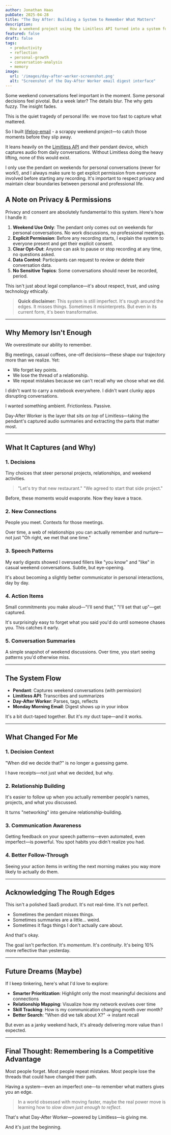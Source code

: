 ```yaml
---
author: Jonathan Haas
pubDate: 2025-04-28
title: "The Day After: Building a System to Remember What Matters"
description:
  How a weekend project using the Limitless API turned into a system for capturing and reflecting on daily conversations, decisions, and connections—even if it's still imperfect.
featured: false
draft: false
tags:
  - productivity
  - reflection
  - personal-growth
  - conversation-analysis
  - memory
image:
  url: '/images/day-after-worker-screenshot.png'
  alt: "Screenshot of the Day-After Worker email digest interface"
---
```


Some weekend conversations feel important in the moment. Some personal decisions feel pivotal. But a week later? The details blur. The why gets fuzzy. The insight fades.

This is the quiet tragedy of personal life: we move too fast to capture what mattered.

So I built [lifelog-email](https://github.com/haasonsaas/lifelog-email) - a scrappy weekend project—to catch those moments before they slip away.

It leans heavily on the [Limitless API](https://limitless.ai) and their pendant device, which captures audio from daily conversations. Without Limitless doing the heavy lifting, none of this would exist.

I only use the pendant on weekends for personal conversations (never for work!), and I always make sure to get explicit permission from everyone involved before starting any recording. It's important to respect privacy and maintain clear boundaries between personal and professional life.

## A Note on Privacy & Permissions

Privacy and consent are absolutely fundamental to this system. Here's how I handle it:

1. **Weekend Use Only**: The pendant only comes out on weekends for personal conversations. No work discussions, no professional meetings.
2. **Explicit Permission**: Before any recording starts, I explain the system to everyone present and get their explicit consent.
3. **Clear Opt-Out**: Anyone can ask to pause or stop recording at any time, no questions asked.
4. **Data Control**: Participants can request to review or delete their conversation data.
5. **No Sensitive Topics**: Some conversations should never be recorded, period.

This isn't just about legal compliance—it's about respect, trust, and using technology ethically.

> **Quick disclaimer:** This system is still imperfect. It's rough around the edges. It misses things. Sometimes it misinterprets. But even in its current form, it's been transformative.

---

## Why Memory Isn't Enough

We overestimate our ability to remember.

Big meetings, casual coffees, one-off decisions—these shape our trajectory more than we realize. Yet:

- We forget key points.
- We lose the thread of a relationship.
- We repeat mistakes because we can't recall why we chose what we did.

I didn't want to carry a notebook everywhere. I didn't want clunky apps disrupting conversations.

I wanted something ambient. Frictionless. Passive.

Day-After Worker is the layer that sits *on top* of Limitless—taking the pendant's captured audio summaries and extracting the parts that matter most.

---

## What It Captures (and Why)

### 1. Decisions

Tiny choices that steer personal projects, relationships, and weekend activities.

> "Let's try that new restaurant."
> "We agreed to start that side project."

Before, these moments would evaporate. Now they leave a trace.

### 2. New Connections

People you meet. Contexts for those meetings.

Over time, a web of relationships you can actually remember and nurture—not just "Oh right, we met that one time."

### 3. Speech Patterns

My early digests showed I overused fillers like "you know" and "like" in casual weekend conversations. Subtle, but eye-opening.

It's about becoming a slightly better communicator in personal interactions, day by day.

### 4. Action Items

Small commitments you make aloud—"I'll send that," "I'll set that up"—get captured.

It's surprisingly easy to forget what you said you'd do until someone chases you. This catches it early.

### 5. Conversation Summaries

A simple snapshot of weekend discussions. Over time, you start seeing patterns you'd otherwise miss.

---

## The System Flow

- **Pendant**: Captures weekend conversations (with permission)
- **Limitless API**: Transcribes and summarizes
- **Day-After Worker**: Parses, tags, reflects
- **Monday Morning Email**: Digest shows up in your inbox

It's a bit duct-taped together. But it's _my_ duct tape—and it works.

---

## What Changed For Me

### 1. Decision Context

"When did we decide that?" is no longer a guessing game.

I have receipts—not just what we decided, but why.

### 2. Relationship Building

It's easier to follow up when you actually remember people's names, projects, and what you discussed.

It turns "networking" into genuine relationship-building.

### 3. Communication Awareness

Getting feedback on your speech patterns—even automated, even imperfect—is powerful. You spot habits you didn't realize you had.

### 4. Better Follow-Through

Seeing your action items in writing the next morning makes you way more likely to actually do them.

---

## Acknowledging The Rough Edges

This isn't a polished SaaS product. It's not real-time. It's not perfect.

- Sometimes the pendant misses things.
- Sometimes summaries are a little… weird.
- Sometimes it flags things I don't actually care about.

And that's okay.

The goal isn't perfection. It's *momentum*. It's *continuity*. It's being 10% more reflective than yesterday.

---

## Future Dreams (Maybe)

If I keep tinkering, here's what I'd love to explore:

- **Smarter Prioritization**: Highlight only the most meaningful decisions and connections
- **Relationship Mapping**: Visualize how my network evolves over time
- **Skill Tracking**: How is my communication changing month over month?
- **Better Search**: "When did we talk about X?" → instant recall

But even as a janky weekend hack, it's already delivering more value than I expected.

---

## Final Thought: Remembering Is a Competitive Advantage

Most people forget.
Most people repeat mistakes.
Most people lose the threads that could have changed their path.

Having a system—even an imperfect one—to remember what matters gives you an edge.

> In a world obsessed with moving faster, maybe the real power move is learning how to *slow down just enough to reflect*.

That's what Day-After Worker—powered by Limitless—is giving me.

And it's just the beginning.

